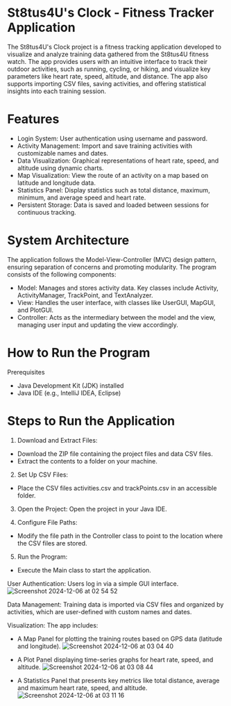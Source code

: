 # St8tus4U's Clock - Fitness Tracker Application

The St8tus4U's Clock project is a fitness tracking application developed to visualize and analyze training data gathered from the St8tus4U fitness watch. The app provides users with an intuitive interface to track their outdoor activities, such as running, cycling, or hiking, and visualize key parameters like heart rate, speed, altitude, and distance. The app also supports importing CSV files, saving activities, and offering statistical insights into each training session.

# Features

- Login System: User authentication using username and password.
- Activity Management: Import and save training activities with customizable names and dates.
- Data Visualization: Graphical representations of heart rate, speed, and altitude using dynamic charts.
- Map Visualization: View the route of an activity on a map based on latitude and longitude data.
- Statistics Panel: Display statistics such as total distance, maximum, minimum, and average speed and heart rate.
- Persistent Storage: Data is saved and loaded between sessions for continuous tracking.

# System Architecture
The application follows the Model-View-Controller (MVC) design pattern, ensuring separation of concerns and promoting modularity. The program consists of the following components:

- Model: Manages and stores activity data. Key classes include Activity, ActivityManager, TrackPoint, and TextAnalyzer.
- View: Handles the user interface, with classes like UserGUI, MapGUI, and PlotGUI.
- Controller: Acts as the intermediary between the model and the view, managing user input and updating the view accordingly.

# How to Run the Program
Prerequisites
- Java Development Kit (JDK) installed
- Java IDE (e.g., IntelliJ IDEA, Eclipse)

# Steps to Run the Application
1. Download and Extract Files:
- Download the ZIP file containing the project files and data CSV files.
- Extract the contents to a folder on your machine.

2. Set Up CSV Files:
- Place the CSV files activities.csv and trackPoints.csv in an accessible folder.

3. Open the Project:
   Open the project in your Java IDE.
   
4. Configure File Paths:
- Modify the file path in the Controller class to point to the location where the CSV files are stored.

5. Run the Program:
- Execute the Main class to start the application.

 
User Authentication: Users log in via a simple GUI interface.
![Screenshot 2024-12-06 at 02 54 52](https://github.com/user-attachments/assets/93ac1a18-4923-442a-850c-b0e8234d6afe)

Data Management: Training data is imported via CSV files and organized by activities, which are user-defined with custom names and dates.

Visualization: The app includes:

* A Map Panel for plotting the training routes based on GPS data (latitude and longitude).
![Screenshot 2024-12-06 at 03 04 40](https://github.com/user-attachments/assets/6d231a12-0cf2-4765-8526-bd0462dfb1d3)

* A Plot Panel displaying time-series graphs for heart rate, speed, and altitude.
![Screenshot 2024-12-06 at 03 08 44](https://github.com/user-attachments/assets/bf8897ab-6083-492b-a7db-7ad25975d006)

* A Statistics Panel that presents key metrics like total distance, average and maximum heart rate, speed, and altitude.
![Screenshot 2024-12-06 at 03 11 16](https://github.com/user-attachments/assets/4330914e-9cdb-41eb-b3cc-411cf1908ca1)




